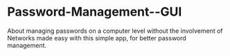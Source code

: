 # Password-Management--GUI
About managing passwords on a computer level without the involvement of Networks made easy with this simple app, for better password management.
